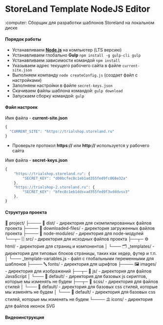 <h1>StoreLand Template NodeJS Editor</h1>
<p>:computer: Сборщик для разработки шаблонов Storeland на локальном диске</p>

#### Порядок работы

- Устанавливаем <a target="_blank" href="//nodejs.org/en/"><strong>Node.js</strong></a> на компьютер (LTS версию)
- Устанавливаем глобально <b>Gulp</b> `npm install -g gulp-cli gulp`
- Устанавливаем зависимости командой `npm install`
- Указываем адрес текущего рабочего сайта в файле `current-site.json`
- Выполняем компанду `node createConfig.js` (создает файл с настройками)
- Заполняем настройки в файле `secret-keys.json`
- Скачиваем файлы шаблона командой: `gulp download`
- Запускаем сборку командой: `gulp`

#### Файл настроек

Имя файла - **current-site.json**

```javascript
{
  "CURRENT_SITE": "https://trialshop.storeland.ru"
}

```

- Проверьте протокол **https://** или **http://** используется у рабочего сайта

Имя файла - **secret-keys.json**

```javascript
{
    "https://trialshop.storeland.ru": {
        "SECRET_KEY": "d00bcfec8c1eb1ad355fed9fc068e32a"
    },
    "https://trialshop-2.storeland.ru": {
        "SECRET_KEY": "bfec8c1eb1ddsvad355fed9f3vdddvsv3"
    },
}
```

#### Структура проекта
💼 project/
├──── 📡 dist/ - директория для скомпилированных файлов проекта
├──── 📡 downloaded-files/ - директория загруженных файлов проекта
├──── 🧶 node-modules/ - директория для node-модулей
└──┬─ 🗄 src/ - директория для исходных файлов проекта
   ├──┬─ ⚙ html/ - директория для страниц и компонентов
   │  └─── 🗂 _templates/ - директория для типовых блоков страницы, таких как хедер, футер и т.п.
   │  └─── _template-variables.js - файл с глобальными переменными для шаблонов
   ├──── 🔤 fonts/ - директория для шрифтов
   ├──── 🖼 images/ - директория для изображений
   ├──┬─ 📑 js/ - директория для файлов JavaScript
   │  └─── 🧬 default/ - директория для базовых js скриптов, которые мы изменять не будем
   ├──┬─ 📜 scss/ - директория для файлов стилей
   │  └─── 🧬 default/ - директория для базовых css стилей, которые мы изменять не будем
   │  └─── 🧬 default/ - директория для базовых css стилей, которые мы изменять не будем
   └──── ⛱ icons/ - директория для файлов иконок SVG

#### Видеоинструкция
